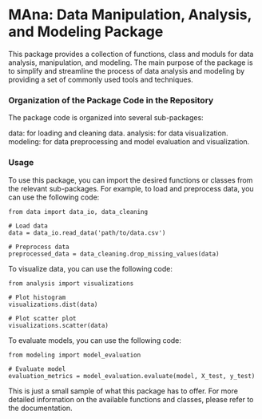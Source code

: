 # MAna: Data Manipulation, Analysis, and Modeling Package

This package provides a collection of functions, class and moduls for data analysis, manipulation, and modeling. The main purpose of the package is to simplify and streamline the process of data analysis and modeling by providing a set of commonly used tools and techniques.

### Organization of the Package Code in the Repository

The package code is organized into several sub-packages:

data: for loading and cleaning data.
analysis: for data visualization.
modeling: for data preprocessing and model evaluation and visualization.


### Usage
To use this package, you can import the desired functions or classes from the relevant sub-packages. For example, to load and preprocess data, you can use the following code:
```
from data import data_io, data_cleaning

# Load data
data = data_io.read_data('path/to/data.csv')

# Preprocess data
preprocessed_data = data_cleaning.drop_missing_values(data)
```

To visualize data, you can use the following code:
```
from analysis import visualizations

# Plot histogram
visualizations.dist(data)

# Plot scatter plot
visualizations.scatter(data)
```
To evaluate models, you can use the following code:
```
from modeling import model_evaluation

# Evaluate model
evaluation_metrics = model_evaluation.evaluate(model, X_test, y_test)
```

This is just a small sample of what this package has to offer. For more detailed information on the available functions and classes, please refer to the documentation.